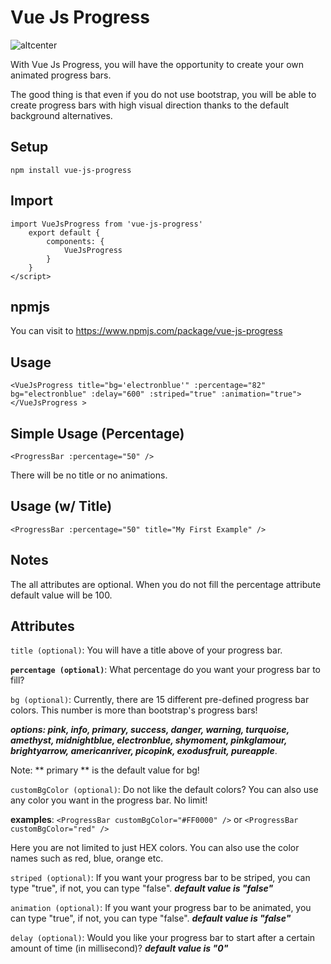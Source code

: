 # Vue Js Progress


![altcenter](https://www.mustafacagri.com/wp-content/uploads/2020/10/vue-js-progress.gif "Vue Js Progress")


With Vue Js Progress, you will have the opportunity to create your own animated progress bars.

The good thing is that even if you do not use bootstrap, you will be able to create progress bars with high visual direction thanks to the default background alternatives.

## Setup

```npm install vue-js-progress```

## Import
```<script>
import VueJsProgress from 'vue-js-progress'
    export default {
        components: {
            VueJsProgress 
        }
    }
</script>
```

## npmjs
You can visit to https://www.npmjs.com/package/vue-js-progress

## Usage
```
<VueJsProgress title="bg='electronblue'" :percentage="82" bg="electronblue" :delay="600" :striped="true" :animation="true"></VueJsProgress >
```


## Simple Usage (Percentage)
```
<ProgressBar :percentage="50" />
```

There will be no title or no animations.


## Usage (w/ Title)
```
<ProgressBar :percentage="50" title="My First Example" />
```

## Notes
The all attributes are optional. When you do not fill the percentage attribute default value will be 100.

## Attributes
`title (optional)`: You will have a title above of your progress bar.

**`percentage (optional)`**: What percentage do you want your progress bar to fill?

`bg (optional)`: Currently, there are 15 different pre-defined progress bar colors. This number is more than bootstrap's progress bars!
 
***options: pink, info, primary, success, danger, warning, turquoise, amethyst, midnightblue, electronblue, shymoment, pinkglamour, brightyarrow, americanriver, picopink, exodusfruit, pureapple***.

Note: ** primary ** is the default value for bg!

`customBgColor (optional)`: Do not like the default colors? You can also use any color you want in the progress bar. No limit!
 
**examples**: ```<ProgressBar customBgColor="#FF0000" />``` or ```<ProgressBar customBgColor="red" />```

Here you are not limited to just HEX colors. You can also use the color names such as red, blue, orange etc.


`striped (optional)`: If you want your progress bar to be striped, you can type "true", if not, you can type "false". ***default value is "false"***

`animation (optional)`: If you want your progress bar to be animated, you can type "true", if not, you can type "false". ***default value is "false"***

`delay (optional)`: Would you like your progress bar to start after a certain amount of time (in millisecond)? ***default value is "0"***